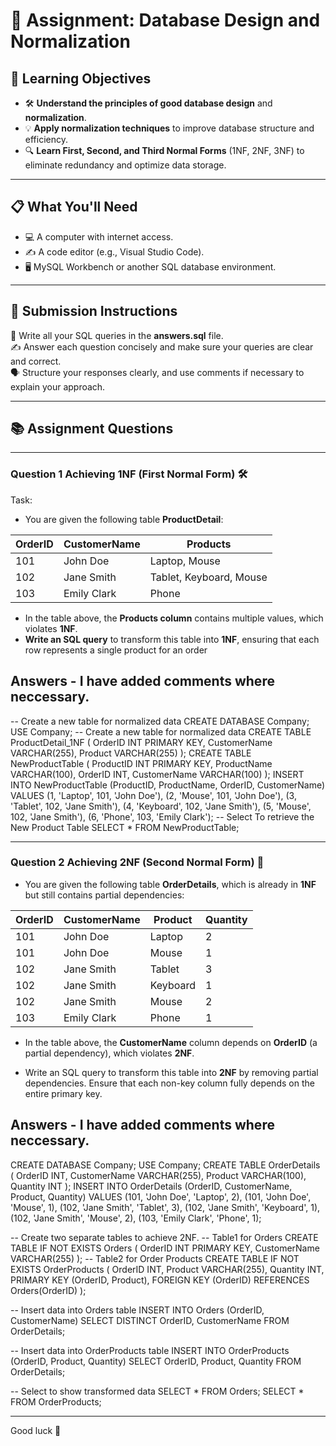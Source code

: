 # 📝 Assignment: Database Design and Normalization

## 🎯 **Learning Objectives**
* 🛠️ **Understand the principles of good database design** and **normalization**.
* 💡 **Apply normalization techniques** to improve database structure and efficiency.
* 🔍 **Learn First, Second, and Third Normal Forms** (1NF, 2NF, 3NF) to eliminate redundancy and optimize data storage.

---

## 📋 **What You'll Need**
* 💻 A computer with internet access.
* ✍️ A code editor (e.g., Visual Studio Code).
* 🖥️ MySQL Workbench or another SQL database environment.

---


## 📝 Submission Instructions  
📂 Write all your SQL queries in the **answers.sql** file.  
✍️ Answer each question concisely and make sure your queries are clear and correct.  
🗣️ Structure your responses clearly, and use comments if necessary to explain your approach.

--- 

## 📚 Assignment Questions

---

### Question 1 Achieving 1NF (First Normal Form) 🛠️
Task:
- You are given the following table **ProductDetail**:

| OrderID | CustomerName  | Products                        |
|---------|---------------|---------------------------------|
| 101     | John Doe      | Laptop, Mouse                   |
| 102     | Jane Smith    | Tablet, Keyboard, Mouse         |
| 103     | Emily Clark   | Phone                           |


- In the table above, the **Products column** contains multiple values, which violates **1NF**.
- **Write an SQL query** to transform this table into **1NF**, ensuring that each row represents a single product for an order
## Answers -  I have added comments where neccessary.
-- Create a new table for normalized data
CREATE DATABASE Company;
USE Company;
-- Create a new table for normalized data
CREATE TABLE ProductDetail_1NF (
    OrderID INT PRIMARY KEY,
    CustomerName VARCHAR(255),
    Product VARCHAR(255)
);
CREATE TABLE NewProductTable (
ProductID INT PRIMARY KEY,
ProductName VARCHAR(100),
OrderID INT,
CustomerName VARCHAR(100)
);
INSERT INTO NewProductTable (ProductID, ProductName, OrderID, CustomerName) VALUES
(1, 'Laptop', 101, 'John Doe'),
(2, 'Mouse', 101, 'John Doe'),
(3, 'Tablet', 102, 'Jane Smith'),
(4, 'Keyboard', 102, 'Jane Smith'),
(5, 'Mouse', 102, 'Jane Smith'),
(6, 'Phone', 103, 'Emily Clark');
-- Select To retrieve the New Product Table
SELECT * FROM NewProductTable;


--- 

### Question 2 Achieving 2NF (Second Normal Form) 🧩

- You are given the following table **OrderDetails**, which is already in **1NF** but still contains partial dependencies:

| OrderID | CustomerName  | Product      | Quantity |
|---------|---------------|--------------|----------|
| 101     | John Doe      | Laptop       | 2        |
| 101     | John Doe      | Mouse        | 1        |
| 102     | Jane Smith    | Tablet       | 3        |
| 102     | Jane Smith    | Keyboard     | 1        |
| 102     | Jane Smith    | Mouse        | 2        |
| 103     | Emily Clark   | Phone        | 1        |

- In the table above, the **CustomerName** column depends on **OrderID** (a partial dependency), which violates **2NF**. 

- Write an SQL query to transform this table into **2NF** by removing partial dependencies. Ensure that each non-key column fully depends on the entire primary key.
## Answers - I have added comments where neccessary.
CREATE DATABASE Company;
USE Company;
CREATE TABLE OrderDetails (
OrderID INT,
CustomerName VARCHAR(255),
Product VARCHAR(100),
Quantity INT 
);
INSERT INTO OrderDetails (OrderID, CustomerName, Product, Quantity) VALUES
(101, 'John Doe', 'Laptop', 2),
(101, 'John Doe', 'Mouse', 1),
(102, 'Jane Smith', 'Tablet', 3),
(102, 'Jane Smith', 'Keyboard', 1),
(102, 'Jane Smith', 'Mouse', 2),
(103, 'Emily Clark', 'Phone', 1);

-- Create two separate tables to achieve 2NF.
-- Table1 for Orders
CREATE TABLE IF NOT EXISTS Orders (
    OrderID INT PRIMARY KEY,
    CustomerName VARCHAR(255)
);
-- Table2 for Order Products
CREATE TABLE IF NOT EXISTS OrderProducts (
    OrderID INT,
    Product VARCHAR(255),
    Quantity INT,
    PRIMARY KEY (OrderID, Product),
    FOREIGN KEY (OrderID) REFERENCES Orders(OrderID)
    );

-- Insert data into Orders table
INSERT INTO Orders (OrderID, CustomerName)
SELECT DISTINCT OrderID, CustomerName FROM OrderDetails;

-- Insert data into OrderProducts table
INSERT INTO OrderProducts (OrderID, Product, Quantity)
SELECT OrderID, Product, Quantity FROM OrderDetails;

-- Select to show transformed data
SELECT * FROM Orders;
SELECT * FROM OrderProducts;


---
Good luck 🚀
